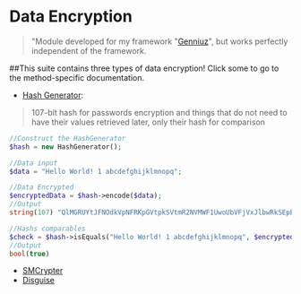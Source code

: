 Data Encryption
============

> "Module developed for my framework "[Genniuz](https://github.com/lleocastro/genniuz-framework)", 
but works perfectly independent of the framework.

##This suite contains three types of data encryption!
Click some to go to the method-specific documentation.

- [Hash Generator]():

> 107-bit hash for passwords encryption and things that do 
not need to have their values retrieved later, only their hash for comparison

```php
//Construct the HashGenerator
$hash = new HashGenerator();

//Data input
$data = "Hello World! 1 abcdefghijklmnopq";

//Data Encrypted
$encryptedData = $hash->encode($data);
//Output
string(107) "QlMGRUYtJFNOdkVpNFRKpGVtpkSVtmR2NVMWF1UwoUbVFjVxJlbwRkSEpEaKRUQ0oURxYTUUZ0TlxmV2QVbwJVTwUTVaNDcQZVMaR3VtZVS"

//Hashs comparables
$check = $hash->isEquals("Hello World! 1 abcdefghijklmnopq", $encryptedData);
//Output
bool(true)

```

- [SMCrypter]()
- [Disguise]()
